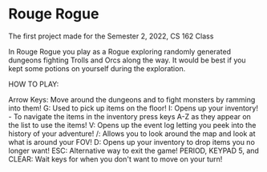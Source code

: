 # Rouge Rogue
The first project made for the Semester 2, 2022, CS 162 Class 

In Rouge Rogue you play as a Rogue exploring randomly generated dungeons fighting Trolls and Orcs along the way. It would be best if you kept some potions on yourself during the exploration.

HOW TO PLAY:

Arrow Keys: Move around the dungeons and to fight monsters by ramming into them!
G: Used to pick up items on the floor!
I: Opens up your inventory!
    - To navigate the items in the inventory press keys A-Z as they appear on the list to use the items!
V: Opens up the event log letting you peek into the history of your adventure!
/: Allows you to look around the map and look at what is around your FOV!
D: Opens up your inventory to drop items you no longer want!
ESC: Alternative way to exit the game!
PERIOD, KEYPAD 5, and CLEAR: Wait keys for when you don't want to move on your turn!